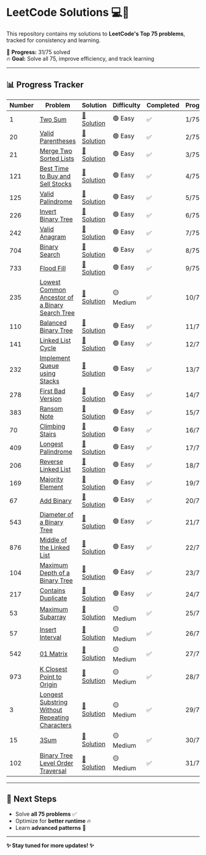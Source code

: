 # LeetCode Solutions 💻🚀  

This repository contains my solutions to **LeetCode's Top 75 problems**, tracked for consistency and learning.  

📌 **Progress:** 31/75 solved  
🔥 **Goal:** Solve all 75, improve efficiency, and track learning  

---

## 📊 Progress Tracker  

| Number | Problem | Solution | Difficulty | Completed | Progress |
| --- | --- | --- | --- | --- | --- |
| 1 | [Two Sum](https://leetcode.com/problems/two-sum/) | [🔗 Solution](./001_two_sum.py) | 🟢 Easy | ✅ | 1/75 |
| 20 | [Valid Parentheses](https://leetcode.com/problems/valid-parentheses/) | [🔗 Solution](./020_valid_parentheses.py) | 🟢 Easy | ✅ | 2/75 |
| 21 | [Merge Two Sorted Lists](https://leetcode.com/problems/merge-two-sorted-lists/) | [🔗 Solution](./021_merge_sorted_lists.py) | 🟢 Easy | ✅ | 3/75 |
| 121 | [Best Time to Buy and Sell Stocks](https://leetcode.com/problems/best-time-to-buy-and-sell-stock/) | [🔗 Solution](./121_best_time_to_buy_sell.py) | 🟢 Easy | ✅ | 4/75 |
| 125 | [Valid Palindrome](https://leetcode.com/problems/valid-palindrome/) | [🔗 Solution](./125_valid_palindrome.py) | 🟢 Easy | ✅ | 5/75 |
| 226 | [Invert Binary Tree](https://leetcode.com/problems/invert-binary-tree/) | [🔗 Solution](./226_invert_binary_tree.py) | 🟢 Easy | ✅ | 6/75 |
| 242 | [Valid Anagram](https://leetcode.com/problems/valid-anagram/) | [🔗 Solution](./242_valid_anagram.py) | 🟢 Easy | ✅ | 7/75 |
| 704 | [Binary Search](https://leetcode.com/problems/binary-search/) | [🔗 Solution](./704_binary_search.py) | 🟢 Easy | ✅ | 8/75 |
| 733 | [Flood Fill](https://leetcode.com/problems/flood-fill/) | [🔗 Solution](./733_flood_fill.py) | 🟢 Easy | ✅ | 9/75 |
| 235 | [Lowest Common Ancestor of a Binary Search Tree](https://leetcode.com/problems/lowest-common-ancestor-of-a-binary-search-tree/) | [🔗 Solution](./235_lowest_common_ancestor.py) | 🟡 Medium | ✅ | 10/75 |
| 110 | [Balanced Binary Tree](https://leetcode.com/problems/balanced-binary-tree/) | [🔗 Solution](./110_balanced_binary_tree.py) | 🟢 Easy | ✅ | 11/75 |
| 141 | [Linked List Cycle](https://leetcode.com/problems/linked-list-cycle/) | [🔗 Solution](./141_linked_list_cycle.py) | 🟢 Easy | ✅ | 12/75 |
| 232 | [Implement Queue using Stacks](https://leetcode.com/problems/implement-queue-using-stacks/) | [🔗 Solution](./232_implement_queue.py) | 🟢 Easy | ✅ | 13/75 |
| 278 | [First Bad Version](https://leetcode.com/problems/first-bad-version/) | [🔗 Solution](./278_first_bad_version.py) | 🟢 Easy | ✅ | 14/75 |
| 383 | [Ransom Note](https://leetcode.com/problems/ransom-note/) | [🔗 Solution](./383_ransom_note.py) | 🟢 Easy | ✅ | 15/75 |
| 70 | [Climbing Stairs](https://leetcode.com/problems/climbing-stairs/) | [🔗 Solution](./070_climbing_stairs.py) | 🟢 Easy | ✅ | 16/75 |
| 409 | [Longest Palindrome](https://leetcode.com/problems/longest-palindrome/) | [🔗 Solution](./409_longest_palindrome.py) | 🟢 Easy | ✅ | 17/75 |
| 206 | [Reverse Linked List](https://leetcode.com/problems/reverse-linked-list/) | [🔗 Solution](./206_reverse_linked_list.py) | 🟢 Easy | ✅ | 18/75 |
| 169 | [Majority Element](https://leetcode.com/problems/majority-element/) | [🔗 Solution](./169_majority_element.py) | 🟢 Easy | ✅ | 19/75 |
| 67 | [Add Binary](https://leetcode.com/problems/add-binary/) | [🔗 Solution](./067_add_binary.py) | 🟢 Easy | ✅ | 20/75 |
| 543 | [Diameter of a Binary Tree](https://leetcode.com/problems/diameter-of-binary-tree/) | [🔗 Solution](./543_diameter_binary_tree.py) | 🟢 Easy | ✅ | 21/75 |
| 876 | [Middle of the Linked List](https://leetcode.com/problems/middle-of-the-linked-list/) | [🔗 Solution](./876_middle_linked_list.py) | 🟢 Easy | ✅ | 22/75 |
| 104 | [Maximum Depth of a Binary Tree](https://leetcode.com/problems/maximum-depth-of-binary-tree/) | [🔗 Solution](./104_maximum_depth.py) | 🟢 Easy | ✅ | 23/75 |
| 217 | [Contains Duplicate](https://leetcode.com/problems/contains-duplicate/) | [🔗 Solution](./217_contains_duplicate.py) | 🟢 Easy | ✅ | 24/75 |
| 53 | [Maximum Subarray](https://leetcode.com/problems/maximum-subarray/) | [🔗 Solution](./053_maximum_subarray.py) | 🟡 Medium | ✅ | 25/75 |
| 57 | [Insert Interval](https://leetcode.com/problems/insert-interval/) | [🔗 Solution](./057_insert_interval.py) | 🟡 Medium | ✅ | 26/75 |
| 542 | [01 Matrix](https://leetcode.com/problems/01-matrix/) | [🔗 Solution](./542_01_matrix.py) | 🟡 Medium | ✅ | 27/75 |
| 973 | [K Closest Point to Origin](https://leetcode.com/problems/k-closest-points-to-origin/) | [🔗 Solution](./973_k_closest_points.py) | 🟡 Medium | ✅ | 28/75 |
| 3 | [Longest Substring Without Repeating Characters](https://leetcode.com/problems/longest-substring-without-repeating-characters/) | [🔗 Solution](./003_longest_substring.py) | 🟡 Medium | ✅ | 29/75 |
| 15 | [3Sum](https://leetcode.com/problems/3sum/) | [🔗 Solution](./015_3sum.py) | 🟡 Medium | ✅ | 30/75 |
| 102 | [Binary Tree Level Order Traversal](https://leetcode.com/problems/binary-tree-level-order-traversal/) | [🔗 Solution](./102_binary_tree_level_order.py) | 🟡 Medium | ✅ | 31/75 |
---
<!--- 
## 🚀 How I Solve Problems  
Each solution includes:  
✅ **Problem Explanation**  
💡 **Approach & Intuition**  
⏳ **Time & Space Complexity Analysis**  
🛠️ **Alternative Approaches (if any)**  

---
 --->
## 📌 Next Steps  
- Solve **all 75 problems** ✅  
- Optimize for **better runtime** 🔥  
- Learn **advanced patterns** 🤖  

---

**✨ Stay tuned for more updates! ✨**
